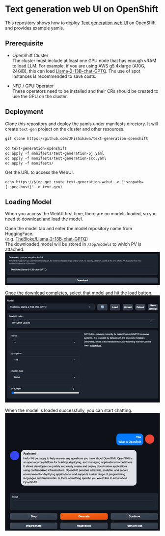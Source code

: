 # Text generation web UI on OpenShift

This repository shows how to deploy [Text generation web UI](https://github.com/oobabooga/text-generation-webui) on OpenShift and provides example yamls.

## Prerequisite
* OpenShift Cluster  
  The cluster must include at least one GPU node that has enough vRAM to load LLM. For example, if you are using AWS g5.4xlarge (A10G, 24GiB), this can load [Llama-2-13B-chat-GPTQ](https://huggingface.co/TheBloke/Llama-2-13B-chat-GPTQ). The use of spot instances is recommended to save costs.

* NFD / GPU Operator  
  These operators need to be installed and their CRs should be created to use the GPU on the cluster.

## Deployment

Clone this repository and deploy the yamls under manifests directory.
It will create `text-gen` project on the cluster and other resources. 
```
git clone https://github.com/JPishikawa/text-generation-openshift

cd text-generation-openshift
oc apply -f manifests/text-generation-pj.yaml
oc apply -f manifests/text-generation-scc.yaml
oc apply -f manifests/
```

Get the URL to access the WebUI.
```
echo https://$(oc get route text-generation-webui -o "jsonpath={.spec.host}" -n text-gen)
```

## Loading Model
When you access the WebUI first time, there are no models loaded, so you need to download and load the model.  

Open the model tab and enter the model repository name from HuggingFace.  
(e.g. [TheBloke/Llama-2-13B-chat-GPTQ](https://huggingface.co/TheBloke/Llama-2-13B-chat-GPTQ))   
The downloaded model will be stored in `/app/models` to which PV is attached.
![](png/download.png)

Once the download completes, select that model and hit the load button.   
![](png/model.png)

When the model is loaded successfully, you can start chatting.
![](png/chat.png)

